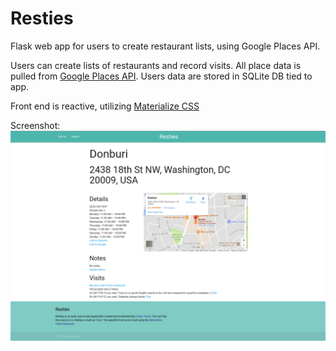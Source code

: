 # Resties
Flask web app for users to create restaurant lists, using Google Places API.

Users can create lists of restaurants and record visits. All place data is pulled from [Google Places API](https://developers.google.com/places/). Users data are stored in SQLite DB tied to app. 

Front end is reactive, utilizing [Materialize CSS](https://github.com/dogfalo/materialize/)

Screenshot:
![screenshot of the app on Donburi](scrot.png "Screenshot of the app in fullscreen")